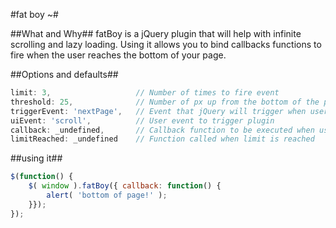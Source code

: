 #fat boy ~#

##What and Why##
fatBoy is a jQuery plugin that will help with infinite scrolling and lazy loading. Using it allows you to bind callbacks functions to fire when the user reaches the bottom of your page.

##Options and defaults##

```javascript
limit: 3,                   // Number of times to fire event
threshold: 25,              // Number of px up from the bottom of the page
triggerEvent: 'nextPage',   // Event that jQuery will trigger when user reaches the bottom of the page
uiEvent: 'scroll',          // User event to trigger plugin
callback: _undefined,       // Callback function to be executed when user reaches the bottom of the page
limitReached: _undefined    // Function called when limit is reached
```
##using it##
```javascript
$(function() {
	$( window ).fatBoy({ callback: function() {
		alert( 'bottom of page!' );
	}});
});
```